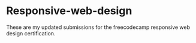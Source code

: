 # Responsive-web-design
These are my updated submissions for the freecodecamp responsive web design certification.
